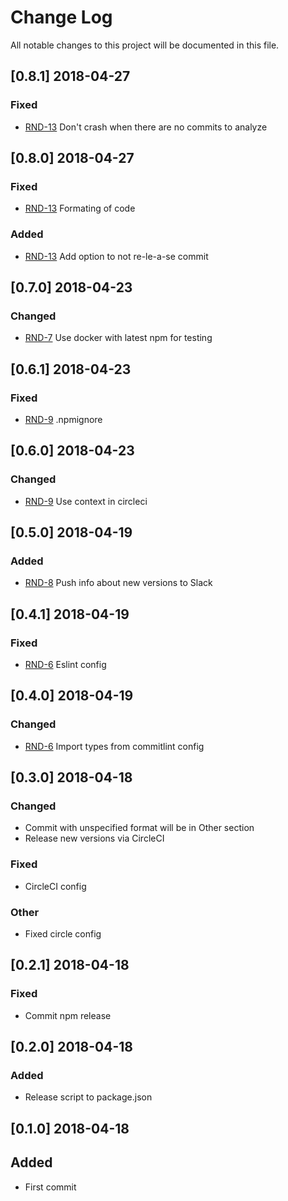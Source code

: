 # Change Log
All notable changes to this project will be documented in this file.

## [0.8.1] 2018-04-27
### Fixed
- [RND-13](https://socifi.atlassian.net/browse/RND-13) Don't crash when there are no commits to analyze

## [0.8.0] 2018-04-27
### Fixed
- [RND-13](https://socifi.atlassian.net/browse/RND-13) Formating of code

### Added
- [RND-13](https://socifi.atlassian.net/browse/RND-13) Add option to not re-le-a-se commit

## [0.7.0] 2018-04-23
### Changed
- [RND-7](https://socifi.atlassian.net/browse/RND-7) Use docker with latest npm for testing

## [0.6.1] 2018-04-23
### Fixed
- [RND-9](https://socifi.atlassian.net/browse/RND-9) .npmignore

## [0.6.0] 2018-04-23
### Changed
- [RND-9](https://socifi.atlassian.net/browse/RND-9) Use context in circleci

## [0.5.0] 2018-04-19
### Added
- [RND-8](https://socifi.atlassian.net/browse/RND-8) Push info about new versions to Slack

## [0.4.1] 2018-04-19
### Fixed
- [RND-6](https://socifi.atlassian.net/browse/RND-6) Eslint config

## [0.4.0] 2018-04-19
### Changed
- [RND-6](https://socifi.atlassian.net/browse/RND-6) Import types from commitlint config

## [0.3.0] 2018-04-18
### Changed
- Commit with unspecified format will be in Other section
- Release new versions via CircleCI

### Fixed
- CircleCI config

### Other
- Fixed circle config

## [0.2.1] 2018-04-18
### Fixed
- Commit npm release

## [0.2.0] 2018-04-18
### Added
- Release script to package.json

## [0.1.0] 2018-04-18
## Added
- First commit

